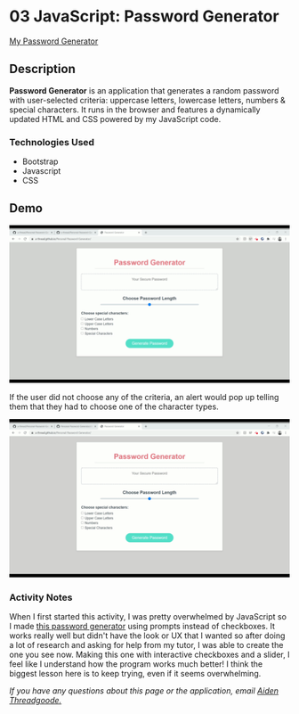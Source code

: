 # 03 JavaScript: Password Generator

[My Password Generator](https://a-thread.github.io/Personal-Password-Generator/)

## Description
**Password Generator** is an application that generates a random password with user-selected criteria: uppercase letters, lowercase letters, numbers & special characters. It runs in the browser and features a dynamically updated HTML and CSS powered by my JavaScript code.

### Technologies Used
- Bootstrap
- Javascript
- CSS

## Demo
![Aiden's Password Generator site with checkboxes being ticked and working slider to generate password](/Assets/images/passwordGenerator.gif)

If the user did not choose any of the criteria, an alert would pop up telling them that they had to choose one of the character types.

![Alert showing choose one character](/Assets/images/chooseOne.gif)

### Activity Notes

When I first started this activity, I was pretty overwhelmed by JavaScript so I made [this password generator](https://github.com/a-thread/Password-Generator-Aiden) using prompts instead of checkboxes. It works really well but didn't have the look or UX that I wanted so after doing a lot of research and asking for help from my tutor, I was able to create the one you see now. Making this one with interactive checkboxes and a slider, I feel like I understand how the program works much better! I think the biggest lesson here is to keep trying, even if it seems overwhelming.

*If you have any questions about this page or the application, email [Aiden Threadgoode.](aiden.threadgoode@gmail.com)*
